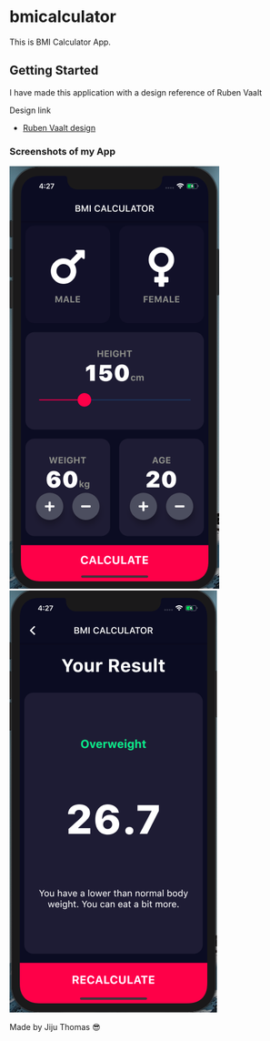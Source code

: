# bmicalculator

This is BMI Calculator App.

## Getting Started

I have made this application with a design reference of Ruben Vaalt
 
Design link 
- [Ruben Vaalt design](https://dribbble.com/shots/4585382-Simple-BMI-Calculator)

### Screenshots of my App

![](images/Screenshot1.png) ![](images/Screenshot2.png) 

Made by Jiju Thomas 😎
 
 
